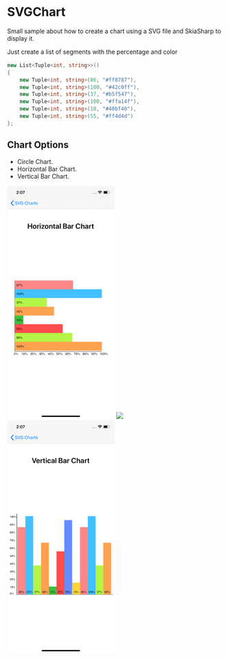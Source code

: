 # SVGChart

Small sample about how to create a chart using a SVG file and SkiaSharp to display it.  
  
Just create a list of segments with the percentage and color 

```C#
new List<Tuple<int, string>>()
{
    new Tuple<int, string>(86, "#ff8787"),
    new Tuple<int, string>(100, "#42c0ff"),
    new Tuple<int, string>(37, "#b5f547"),
    new Tuple<int, string>(100, "#ffa14f"),
    new Tuple<int, string>(10, "#40bf40"),
    new Tuple<int, string>(55, "#ff4d4d")
};
```

## Chart Options
- Circle Chart.
- Horizontal Bar Chart.
- Vertical Bar Chart.

<p float="left">
  <img src="Readme/horizontalChart.png" width="250">
  <img src="Readme/circleChart.png" width="250">
  <img src="Readme/verticalChart.png" width="250">
</p>


